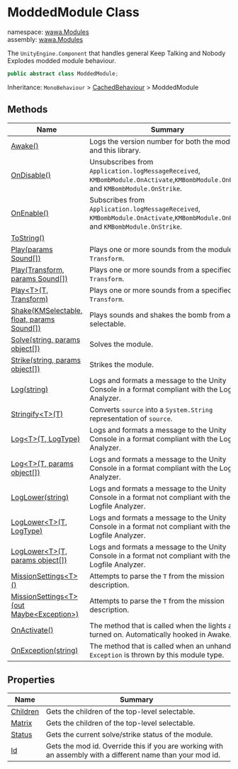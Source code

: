 # ModdedModule Class

namespace: [wawa\.Modules](../wawa.Modules.md)<br />
assembly: [wawa\.Modules](../../wawa.Modules.md)

The `UnityEngine.Component` that handles general Keep Talking and Nobody Explodes modded module behaviour\.

```csharp
public abstract class ModdedModule;
```

Inheritance: `MonoBehaviour` > [CachedBehaviour](../../wawa.Unity/wawa.Unity/CachedBehaviour.md) > ModdedModule

## Methods

| Name | Summary |
|------|---------|
| [Awake\(\)](./ModdedModule/Awake.md) | Logs the version number for both the module and this library\. |
| [OnDisable\(\)](./ModdedModule/OnDisable.md) | Unsubscribes from `Application.logMessageReceived`, `KMBombModule.OnActivate`,`KMBombModule.OnPass`, and `KMBombModule.OnStrike`\. |
| [OnEnable\(\)](./ModdedModule/OnEnable.md) | Subscribes from `Application.logMessageReceived`, `KMBombModule.OnActivate`,`KMBombModule.OnPass`, and `KMBombModule.OnStrike`\. |
| [ToString\(\)](./ModdedModule/ToString.md) |  |
| [Play\(params Sound\[\]\)](./ModdedModule/Play.md) | Plays one or more sounds from the module `Transform`\. |
| [Play\(Transform, params Sound\[\]\)](./ModdedModule/Play.md) | Plays one or more sounds from a specified `Transform`\. |
| [Play\<T\>\(T, Transform\)](./ModdedModule/Play.md) | Plays one or more sounds from a specified `Transform`\. |
| [Shake\(KMSelectable, float, params Sound\[\]\)](./ModdedModule/Shake.md) | Plays sounds and shakes the bomb from a selectable\. |
| [Solve\(string, params object\[\]\)](./ModdedModule/Solve.md) | Solves the module\. |
| [Strike\(string, params object\[\]\)](./ModdedModule/Strike.md) | Strikes the module\. |
| [Log\(string\)](./ModdedModule/Log.md) | Logs and formats a message to the Unity Console in a format compliant with the Logfile Analyzer\. |
| [Stringify\<T\>\(T\)](./ModdedModule/Stringify.md) | Converts `source` into a `System.String` representation of `source`\. |
| [Log\<T\>\(T, LogType\)](./ModdedModule/Log.md) | Logs and formats a message to the Unity Console in a format compliant with the Logfile Analyzer\. |
| [Log\<T\>\(T, params object\[\]\)](./ModdedModule/Log.md) | Logs and formats a message to the Unity Console in a format compliant with the Logfile Analyzer\. |
| [LogLower\(string\)](./ModdedModule/LogLower.md) | Logs and formats a message to the Unity Console in a format not compliant with the Logfile Analyzer\. |
| [LogLower\<T\>\(T, LogType\)](./ModdedModule/LogLower.md) | Logs and formats a message to the Unity Console in a format not compliant with the Logfile Analyzer\. |
| [LogLower\<T\>\(T, params object\[\]\)](./ModdedModule/LogLower.md) | Logs and formats a message to the Unity Console in a format not compliant with the Logfile Analyzer\. |
| [MissionSettings\<T\>\(\)](./ModdedModule/MissionSettings.md) | Attempts to parse the `T` from the mission description\. |
| [MissionSettings\<T\>\(out Maybe\<Exception\>\)](./ModdedModule/MissionSettings.md) | Attempts to parse the `T` from the mission description\. |
| [OnActivate\(\)](./ModdedModule/OnActivate.md) | The method that is called when the lights are turned on\. Automatically hooked in Awake\. |
| [OnException\(string\)](./ModdedModule/OnException.md) | The method that is called when an unhandled `Exception` is thrown by this module type\. |

## Properties

| Name | Summary |
|------|---------|
| [Children](./ModdedModule/Children.md) | Gets the children of the top\-level selectable\. |
| [Matrix](./ModdedModule/Matrix.md) | Gets the children of the top\-level selectable\. |
| [Status](./ModdedModule/Status.md) | Gets the current solve/strike status of the module\. |
| [Id](./ModdedModule/Id.md) | Gets the mod id\. Override this if you are working with an assembly with a different name than your mod id\. |

